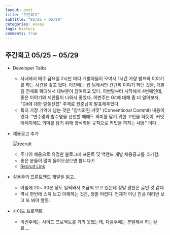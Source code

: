 ```yaml
---
layout: post
title: "주간회고"
subtitle: "05/25 ~ 05/29"
categories: essay
tags: history
comments: true
---
```


## 주간회고 05/25 ~ 05/29

- Developer Talks
  - 사내에서 매주 금요일 2시반 마다 개발자들이 모여서 1시간 가량 발표와 이야기를 하는 시간을 갖고 있다. 이전에는 웹 팀에서만 간단히 이야기 하던 것을, 개발팀 전체로 확대해서 대부분이 참여하고 있다. 이번달부터 시작해서 4번째인데, 좋은 이야기와 제안들이 나와서 좋았다. 
  이번주는 Git에 대해 좀 더 알아보자, "Git에 대한 알쓸신잡" 주제로 원준님이 발표해주었다.
  - 특히 가장 기억에 남는 것은 "양식화된 커밋" (Conventional Commit) 내용이였다. "변수명과 함수명을 선언할 때에도 의미를 담기 위한 고민을 하듯이, 커밋메세지에도 의미를 담기 위해 양식화된 규칙으로 커밋을 하자는 내용" 이다.

  
- 채용공고 추가

     ![recruit](https://user-images.githubusercontent.com/34129711/83348609-44d62580-a369-11ea-9bf6-6833bc639de9.png)
    - 주니어 채용으로 유명한 블로그에 프론트 및 백엔드 개발 채용공고를 추가함.
    - 좋은 분들이 많이 들어오셨으면 합니다.!!
    - [Recruit Link](https://github.com/jojoldu/junior-recruit-scheduler)
   
- 실용주의 프론트엔드 개발을 읽고..
    - 아침에 20~ 30분 정도 일찍와서 조금씩 보고 있는데 정말 괜찬은 글인 것 같다.
    - 역시 한번에 스윽 보고 이해하는 것은, 정말 어렵다. 천재가 아닌 만큼 여러번 보고 또 봐야 할듯.
    
- 사이드 프로젝트
    - 이번주에는 사이드 프로젝트를 거의 못했는데, 다음주에는 분발해서 하는걸로....
    
